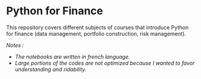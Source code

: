 <h1>Python for Finance</h1>

This repository covers different subjects of courses that introduce Python for finance (data management, portfolio construction, risk management).

*Notes :* 
- *The notebooks are written in french language.*
- *Large portions of the codes are not optimized because I wanted to favor understanding and ridability.*
